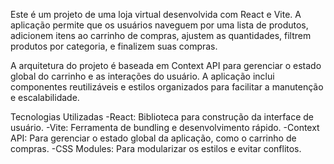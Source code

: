 Este é um projeto de uma loja virtual desenvolvida com React e Vite. A aplicação permite que os usuários naveguem por uma lista de produtos, adicionem itens ao carrinho de compras, ajustem as quantidades, filtrem produtos por categoria, e finalizem suas compras.

A arquitetura do projeto é baseada em Context API para gerenciar o estado global do carrinho e as interações do usuário. A aplicação inclui componentes reutilizáveis e estilos organizados para facilitar a manutenção e escalabilidade.

Tecnologias Utilizadas
-React: Biblioteca para construção da interface de usuário.
-Vite: Ferramenta de bundling e desenvolvimento rápido.
-Context API: Para gerenciar o estado global da aplicação, como o carrinho de compras.
-CSS Modules: Para modularizar os estilos e evitar conflitos.
